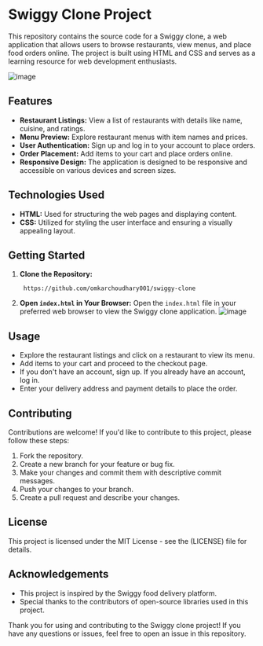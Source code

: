 # Swiggy Clone Project

This repository contains the source code for a Swiggy clone, a web application that allows users to browse restaurants, view menus, and place food orders online. The project is built using HTML and CSS and serves as a learning resource for web development enthusiasts. 

   ![image](https://github.com/omkarchoudhary001/swiggy-clone/assets/109873576/579ce222-9a8b-4588-82c5-e878ccab0faf)

## Features

- **Restaurant Listings:** View a list of restaurants with details like name, cuisine, and ratings.
- **Menu Preview:** Explore restaurant menus with item names and prices.
- **User Authentication:** Sign up and log in to your account to place orders.
- **Order Placement:** Add items to your cart and place orders online.
- **Responsive Design:** The application is designed to be responsive and accessible on various devices and screen sizes.

## Technologies Used

- **HTML:** Used for structuring the web pages and displaying content.
- **CSS:** Utilized for styling the user interface and ensuring a visually appealing layout.

## Getting Started

1. **Clone the Repository:**
   ```
    https://github.com/omkarchoudhary001/swiggy-clone
   ```
2. **Open `index.html` in Your Browser:**
   Open the `index.html` file in your preferred web browser to view the Swiggy clone application.
   ![image](https://github.com/omkarchoudhary001/swiggy-clone/assets/109873576/6fad6187-365b-4395-b23d-e1e11ea4d460)
   

## Usage

- Explore the restaurant listings and click on a restaurant to view its menu.
- Add items to your cart and proceed to the checkout page.
- If you don't have an account, sign up. If you already have an account, log in.
- Enter your delivery address and payment details to place the order.


## Contributing

Contributions are welcome! If you'd like to contribute to this project, please follow these steps:

1. Fork the repository.
2. Create a new branch for your feature or bug fix.
3. Make your changes and commit them with descriptive commit messages.
4. Push your changes to your branch.
5. Create a pull request and describe your changes.


## License

This project is licensed under the MIT License - see the (LICENSE) file for details.

## Acknowledgements

- This project is inspired by the Swiggy food delivery platform.
- Special thanks to the contributors of open-source libraries used in this project.

Thank you for using and contributing to the Swiggy clone project! If you have any questions or issues, feel free to open an issue in this repository.
